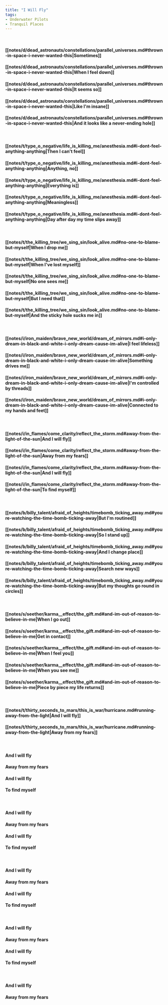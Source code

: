 ```yaml
---
title: "I Will Fly"
tags:
- Underwater Pilots
- Tranquil Places
---
```

&nbsp;
#### [[notes/d/dead_astronauts/constellations/parallel_universes.md#thrown-in-space-i-never-wanted-this|Sometimes]]
#### [[notes/d/dead_astronauts/constellations/parallel_universes.md#thrown-in-space-i-never-wanted-this|When I feel down]]
#### [[notes/d/dead_astronauts/constellations/parallel_universes.md#thrown-in-space-i-never-wanted-this|It seems so]]
#### [[notes/d/dead_astronauts/constellations/parallel_universes.md#thrown-in-space-i-never-wanted-this|Like I'm insane]]
#### [[notes/d/dead_astronauts/constellations/parallel_universes.md#thrown-in-space-i-never-wanted-this|And it looks like a never-ending hole]]
&nbsp;
#### [[notes/t/type_o_negative/life_is_killing_me/anesthesia.md#i-dont-feel-anything-anything|Then I can't feel]]
#### [[notes/t/type_o_negative/life_is_killing_me/anesthesia.md#i-dont-feel-anything-anything|Anything, no]]
#### [[notes/t/type_o_negative/life_is_killing_me/anesthesia.md#i-dont-feel-anything-anything|Everything is]]
#### [[notes/t/type_o_negative/life_is_killing_me/anesthesia.md#i-dont-feel-anything-anything|Meaningless]]
#### [[notes/t/type_o_negative/life_is_killing_me/anesthesia.md#i-dont-feel-anything-anything|Day after day my time slips away]]
&nbsp;
#### [[notes/t/the_killing_tree/we_sing_sin/look_alive.md#no-one-to-blame-but-myself|When I drop me]]
#### [[notes/t/the_killing_tree/we_sing_sin/look_alive.md#no-one-to-blame-but-myself|When I've lost myself]]
#### [[notes/t/the_killing_tree/we_sing_sin/look_alive.md#no-one-to-blame-but-myself|No one sees me]]
#### [[notes/t/the_killing_tree/we_sing_sin/look_alive.md#no-one-to-blame-but-myself|But I need that]]
#### [[notes/t/the_killing_tree/we_sing_sin/look_alive.md#no-one-to-blame-but-myself|And the sticky hole sucks me in]]
&nbsp;
#### [[notes/i/iron_maiden/brave_new_world/dream_of_mirrors.md#i-only-dream-in-black-and-white-i-only-dream-cause-im-alive|I feel lifeless]]
#### [[notes/i/iron_maiden/brave_new_world/dream_of_mirrors.md#i-only-dream-in-black-and-white-i-only-dream-cause-im-alive|Something drives me]]
#### [[notes/i/iron_maiden/brave_new_world/dream_of_mirrors.md#i-only-dream-in-black-and-white-i-only-dream-cause-im-alive|I'm controlled by threads]]
#### [[notes/i/iron_maiden/brave_new_world/dream_of_mirrors.md#i-only-dream-in-black-and-white-i-only-dream-cause-im-alive|Connected to my hands and feet]]
&nbsp;
#### [[notes/i/in_flames/come_clarity/reflect_the_storm.md#away-from-the-light-of-the-sun|And I will fly]]
#### [[notes/i/in_flames/come_clarity/reflect_the_storm.md#away-from-the-light-of-the-sun|Away from my fears]]
#### [[notes/i/in_flames/come_clarity/reflect_the_storm.md#away-from-the-light-of-the-sun|And I will fly]]
#### [[notes/i/in_flames/come_clarity/reflect_the_storm.md#away-from-the-light-of-the-sun|To find myself]]
&nbsp;
#### [[notes/b/billy_talent/afraid_of_heights/timebomb_ticking_away.md#youre-watching-the-time-bomb-ticking-away|But I'm routined]]
#### [[notes/b/billy_talent/afraid_of_heights/timebomb_ticking_away.md#youre-watching-the-time-bomb-ticking-away|So I stand up]]
#### [[notes/b/billy_talent/afraid_of_heights/timebomb_ticking_away.md#youre-watching-the-time-bomb-ticking-away|And I change place]]
#### [[notes/b/billy_talent/afraid_of_heights/timebomb_ticking_away.md#youre-watching-the-time-bomb-ticking-away|Search new ways]]
#### [[notes/b/billy_talent/afraid_of_heights/timebomb_ticking_away.md#youre-watching-the-time-bomb-ticking-away|But my thoughts go round in circles]]
&nbsp;
#### [[notes/s/seether/karma__effect/the_gift.md#and-im-out-of-reason-to-believe-in-me|When I go out]]
#### [[notes/s/seether/karma__effect/the_gift.md#and-im-out-of-reason-to-believe-in-me|Get in contact]]
#### [[notes/s/seether/karma__effect/the_gift.md#and-im-out-of-reason-to-believe-in-me|When I feel you]]
#### [[notes/s/seether/karma__effect/the_gift.md#and-im-out-of-reason-to-believe-in-me|When you see me]]
#### [[notes/s/seether/karma__effect/the_gift.md#and-im-out-of-reason-to-believe-in-me|Piece by piece my life returns]]
&nbsp;
#### [[notes/t/thirty_seconds_to_mars/this_is_war/hurricane.md#running-away-from-the-light|And I will fly]]
#### [[notes/t/thirty_seconds_to_mars/this_is_war/hurricane.md#running-away-from-the-light|Away from my fears]]
&nbsp;
#### And I will fly
#### Away from my fears
#### And I will fly
#### To find myself
&nbsp;
#### And I will fly
#### Away from my fears
#### And I will fly
#### To find myself
&nbsp;
#### And I will fly
#### Away from my fears
#### And I will fly
#### To find myself
&nbsp;
#### And I will fly
#### Away from my fears
#### And I will fly
#### To find myself
&nbsp;
#### And I will fly
#### Away from my fears
